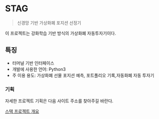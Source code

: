# STAG
 > 신경망 기반 가상화폐 포지션 선정기 
  
이 프로젝트는 강화학습 기반 방식의 가상화폐 자동투자기이다.

## 특징
- 터머널 기반 인터페이스
- 개발에 사용한 언어: Python3
- 주 이용 용도: 가상화폐 선물 포지션 예측, 포트폴리오 기록,자동화폐 자동 투자기

### 기획
자세한 프로젝트 기획은 다음 사이트 주소를 찾아주길 바란다.

[스택 프로젝트 개요](https://jepetolee.github.io/developing%20report/2022/08/05/Blueprint/)





